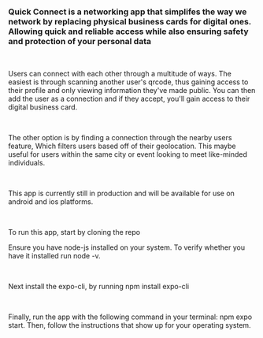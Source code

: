 <h3>Quick Connect is a networking app that simplifes the way we network by replacing physical business cards for digital ones. 
Allowing quick and reliable access while also ensuring safety and protection of your personal data</h3>
<br>
<p>Users can connect with each other through a multitude of ways. The easiest is through scanning 
another user's qrcode, thus gaining access to their profile and only viewing information they've made public. You can then add the user as a connection and if they accept, you'll gain access to their
digital business card. </p>
<br>
<p>The other option is by finding a connection through the nearby users feature, Which filters users
based off of their geolocation. This maybe useful for users within the same city or event looking to meet like-minded individuals.</p>
<br>
<p>This app is currently still in production and will be available for use on android and ios platforms. <p>
<br>
<p>To run this app, start by cloning the repo</p>
<p>Ensure you have node-js installed on your system. To verify whether you have it installed run 
node -v. <p>
<br>
<p>Next install the expo-cli, by running npm install expo-cli</p>

<br>
<p>Finally, run the app with the following command in your terminal: npm expo start. 
Then, follow the instructions that show up for your operating system. </p>